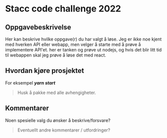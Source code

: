 # Stacc code challenge 2022

## Oppgavebeskrivelse
Her kan beskrive hvilke oppgave(r) du har valgt å løse.
Jeg er ikke noe kjent med hverken API eller webapp, men velger å starte med å prøve å implementere API'et. her er tanken og prøve ut nodejs, og hvis det blir litt tid til webappen skal jeg prøve å løse det med react. 

## Hvordan kjøre prosjektet
For eksempel ***yarn start***
> Husk å pakke med alle avhengigheter.

## Kommentarer
Noen spesielle valg du ønsker å beskrive/forsvare?
> Eventuellt andre kommentarer / utfordringer?
